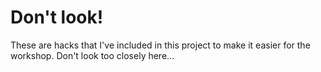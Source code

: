# Don't look!

These are hacks that I've included in this project to make it easier for the
workshop. Don't look too closely here...
